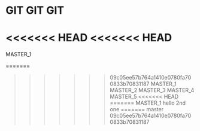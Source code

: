# GIT GIT GIT

<<<<<<< HEAD
<<<<<<< HEAD
=======
MASTER_1 

=======
>>>>>>> 09c05ee57b764a1410e0780fa700833b70831187
MASTER_1
MASTER_2
MASTER_3
MASTER_4 
MASTER_5
<<<<<<< HEAD
=======
MASTER_1 
hello
>>>>>>> 2nd one
=======
>>>>>>> master
>>>>>>> 09c05ee57b764a1410e0780fa700833b70831187
